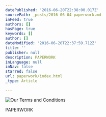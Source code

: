 ```yaml
---
datePublished: '2016-06-20T22:38:00.017Z'
sourcePath: _posts/2016-06-04-paperwork.md
inFeed: true
authors: []
hasPage: true
keywords: []
author: []
dateModified: '2016-06-20T22:37:59.712Z'
title: ''
publisher: null
description: PAPERWORK
inLanguage: null
inNav: false
starred: false
url: paperwork/index.html
_type: Article

---
```

![Our Terms and Conditions](https://s3-us-west-2.amazonaws.com/the-grid-img/p/0d2259fec2cee66e35443f4cb9b05a485160ece7.jpg)

PAPERWORK